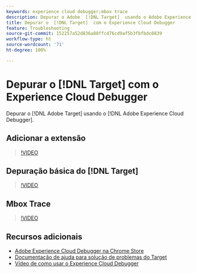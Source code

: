 ```yaml
---
keywords: experience cloud debugger;mbox trace
description: Depurar o Adobe  [!DNL Target]  usando o Adobe Experience Cloud Debugger.
title: Depurar o  [!DNL Target]  com o Experience Cloud Debugger
feature: Troubleshooting
source-git-commit: 152257a52d836a88ffcd76cd9af5b3fbfbdc0839
workflow-type: ht
source-wordcount: '71'
ht-degree: 100%

---
```



# Depurar o [!DNL Target] com o Experience Cloud Debugger

Depurar o [!DNL Adobe Target] usando o [!DNL Adobe Experience Cloud Debugger].

## Adicionar a extensão 

>[!VIDEO](https://video.tv.adobe.com/v/23114/?quality=12)

## Depuração básica do [!DNL Target]

>[!VIDEO](https://video.tv.adobe.com/v/23115/?quality=12)

## Mbox Trace

>[!VIDEO](https://video.tv.adobe.com/v/23113/?quality=12)

## Recursos adicionais

+ [Adobe Experience Cloud Debugger na Chrome Store](https://chrome.google.com/webstore/detail/adobe-experience-cloud-de/ocdmogmohccmeicdhlhhgepeaijenapj?hl=br)
+ [Documentação de ajuda para solução de problemas do Target](/help/main/r-troubleshooting-target/troubleshooting-target.md)
+ [Vídeo de como usar o Experience Cloud Debugger](https://experienceleague.adobe.com/docs/platform-learn/data-collection/debugger/experience-cloud/use-the-experience-cloud-debugger.html?lang=pt-BR)
